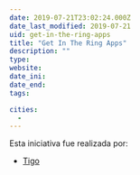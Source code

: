 ```yaml
---
date: 2019-07-21T23:02:24.000Z
date_last_modified: 2019-07-21
uid: get-in-the-ring-apps
title: "Get In The Ring Apps"
description: ""
type: 
website: 
date_ini: 
date_end: 
tags:

cities: 
  - 
---
```


Esta iniciativa fue realizada por:

- [Tigo](/i/tigo.html)
